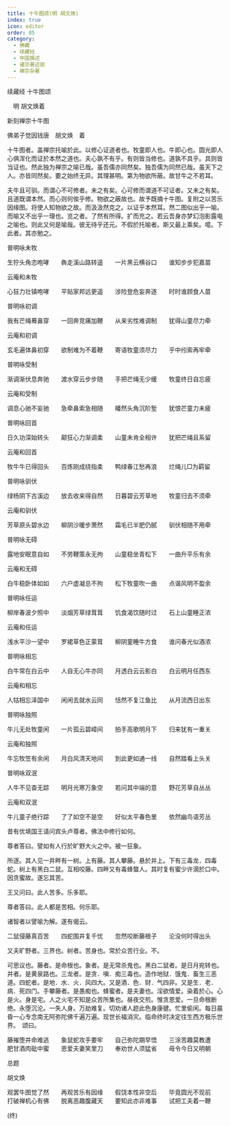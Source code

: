 ```yaml
---
title: 十牛图颂(明 胡文焕)
index: true
icon: editor
order: 85
category:
  - 佛藏
  - 续藏经
  - 中国撰述
  - 诸宗著述部
  - 禅宗杂著
---
```


续藏经   十牛图颂  

　明 胡文焕着  

新刻禅宗十牛图  

佛弟子觉因钱唐　胡文焕　着  

十牛图者。盖禅宗托喻於此。以修心证道者也。牧童即人也。牛即心也。圆光即人心俱浑化而证於本然之道也。夫心孰不有乎。有则皆当修也。道孰不具乎。具则皆当证也。然此独为禅宗之喻已哉。虽吾儒亦同然矣。独吾儒为同然已哉。虽天下之人。亦皆同然矣。要之始终无异。其理甚明。第为物欲所蔽。故甘牛之不若耳。  

夫牛且可驯。而谓心不可修者。未之有矣。心可修而谓道不可证者。又未之有矣。且道既谓本然。而心则何俟乎修。物欲之蔽故也。故予既摘十牛图。复附之以苦乐因缘图。将使人知物欲之故。而汲汲然克之。以证乎本然耳。然二图似出乎一喻。而喻又不出乎一理也。览之者。了然有所得。扩而充之。若云吾身亦梦幻泡影露电之喻也。则此又何是喻哉。彼无待乎还元。不假於托喻者。斯又最上乘矣。噫。下此者。其亦勉之。  

普明咏未牧  

生狞头角恣咆哮　　犇走溪山路转遥　　一片黑云横谷口　　谁知步步犯嘉苗  

云庵和未牧  

心狂力壮镇咆哮　　平贴家邦远更遥　　涉险登危妄奔逐　　时时谁顾食人苗  

普明咏初调  

我有芒绳蓦鼻穿　　一回奔竞痛加鞭　　从来劣性难调制　　犹得山童尽力牵  

云庵和初调  

玄毛遍体鼻初穿　　欲制难为不着鞭　　寄语牧童须尽力　　乎中纼索再牢牵  

普明咏受制  

渐调渐伏息奔驰　　渡水穿云步步随　　手把芒绳无少缓　　牧童终日自忘疲  

云庵和受制  

调息心驰不妄驰　　急牵鼻索急相随　　皤然头角沉阶堑　　犹恨芒童力未疲  

普明咏回首  

日久功深始转头　　颠狂心力渐调柔　　山童未肯全相许　　犹把芒绳且系留  

云庵和回首  

牧牛牛已得回头　　百炼刚成绕指柔　　鸭绿春江愁再浪　　烂绳儿□为羁留  

普明咏驯伏  

绿杨阴下古溪边　　放去收来得自然　　日暮碧云芳草地　　牧童归去不须牵  

云庵和驯伏  

芳草原头碧水边　　柳阴沙暖步萧然　　霜毛已半肥仍腻　　驯伏相随不用牵  

普明咏无碍  

露地安眠意自如　　不劳鞭策永无拘　　山童稳坐青松下　　一曲升平乐有余  

云庵和无碍  

白牛稳卧体如如　　六户虚凝总不拘　　松下牧童吹一曲　　点谐风明不盈余  

普明咏任运  

柳岸春波夕照中　　淡烟芳草绿茸茸　　饥食渴饮随时过　　石上山童睡正浓  

云庵和任运  

浅水平沙一望中　　罗裙草色正蒙茸　　柳阴童睡牛方食　　谁问春光似酒浓  

普明咏相忘  

白牛常在白云中　　人自无心牛亦同　　月透白云云影白　　白云明月任西东  

云庵和相忘  

人牯相忘泽国中　　闲闲去就水云同　　恬然不复江鱼比　　从月流西日出东  

普明咏独照  

牛儿无处牧童闲　　一片孤云碧嶂间　　拍手高歌明月下　　归来犹有一重关  

云庵和独照  

牛忘牧笠有余闲　　月白风清天地间　　到此更如通一线　　自然踏看上头关  

普明咏双泯  

人牛不见杳无踪　　明月光寒万象空　　若问其中端的意　　野花芳草自丛丛  

云庵和双泯  

牛儿童子绝行踪　　了了如空不是空　　好似太平春色里　　依然幽鸟语芳丛  

昔有优填国王请问宾头卢尊者。佛法中修行如何。  

尊者答曰。譬如有人行於旷野大火之中。被一狂象。  

所逐。其人见一井畔有一树。上有藤。其人攀藤。悬於井上。下有三毒龙．四毒蛇。树上有黑白二鼠。互相咬藤。四畔又有毒蜂螫人。其时复有蜜少许滴於口中。因贪蜜故。遂忘其苦。  

王又问曰。此人苦多。乐多耶。  

尊者答曰。此人都是苦相。何乐耶。  

诸智者以譬喻为解。遂有偈云。  

二鼠侵藤真百苦　　四蛇围井复千忧　　忽然咬断藤根子　　沦没何时得出头  

又夫旷野者。三界也。树者。苦身也。常於众苦行业。不。  

可思议也。藤者。是命根也。象者。是无常杀鬼也。黑白二鼠者。是日月宛转也。井者。是黄泉路也。三龙者。是贪．嗔．痴三毒也。造作地狱．饿鬼．畜生三恶道。四蛇者。是地．水．火．风四大。又是酒．色．财．气四非。又是生．老．病．死四门。手攀藤者。是愚痴也。蜂蜜者。是夫妻也。淫欲情爱。染着於心。心是火。身是宅。人之火宅不知是众苦所集也。昼夜交煎。惟贪恩爱。一旦命根断绝。永堕沉沦。一失人身。万劫难复。切劝诸人趂此色身康徤。忙里偷闲。每日晨昏一心专念南无阿弥陀佛千遍万遍。现世长福消灾。临命终时决定往生西方极乐世界。　颂曰。  

藤摧堕井命难逃　　象鼠蛇攻手要牢　　自己弥陀期早悟　　三涂苦趣莫教遭　　肥甘酒肉砒中蜜　　恩爱夫妻笑里刀　　奉劝世人须猛省　　毋令今日又明朝  

总题  

胡文焕  

观罢牛图觉了然　　再观苦乐有因缘　　假饶本性非空后　　毕竟圆光不现前　　打破禅机心有佛　　脱离恶趣腹藏天　　要知此亦非难事　　试把工夫着一鞭  

(终)  
